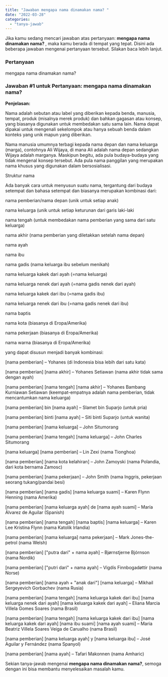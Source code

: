 ```yaml
---
title: "Jawaban mengapa nama dinamakan nama? ​"
date: "2022-03-28"
categories: 
  - "tanya-jawab"
---
```


Jika kamu sedang mencari jawaban atas pertanyaan: **mengapa nama dinamakan nama? ​**, maka kamu berada di tempat yang tepat. Disini ada beberapa jawaban mengenai pertanyaan tersebut. Silakan baca lebih lanjut.

### Pertanyaan

mengapa nama dinamakan nama? ​

### Jawaban #1 untuk Pertanyaan: mengapa nama dinamakan nama? ​

**Penjelasan:**

Nama adalah sebutan atau label yang diberikan kepada benda, manusia, tempat, produk (misalnya merek produk) dan bahkan gagasan atau konsep, yang biasanya digunakan untuk membedakan satu sama lain. Nama dapat dipakai untuk mengenali sekelompok atau hanya sebuah benda dalam konteks yang unik mapun yang diberikan.

Nama manusia umumnya terbagi kepada nama depan dan nama keluarga (marga), contohnya Ali Wijaya, di mana Ali adalah nama depan sedangkan Wijaya adalah marganya. Maskipun begitu, ada pula budaya-budaya yang tidak mengenal konsep tersebut. Ada pula nama panggilan yang merupakan nama khusus yang digunakan dalam bersosialisasi.

Struktur nama

Ada banyak cara untuk menyusun suatu nama, tergantung dari budaya setempat dan bahasa setempat dan biasanya merupakan kombinasi dari:

nama pemberian/nama depan (unik untuk setiap anak)

nama keluarga (unik untuk setiap keturunan dari garis laki-laki

nama tengah (untuk membedakan nama pemberian yang sama dari satu keluarga)

nama akhir (nama pemberian yang diletakkan setelah nama depan)

nama ayah

nama ibu

nama gadis (nama keluarga ibu sebelum menikah)

nama keluarga kakek dari ayah (=nama keluarga)

nama keluarga nenek dari ayah (=nama gadis nenek dari ayah)

nama keluarga kakek dari ibu (=nama gadis ibu)

nama keluarga nenek dari ibu (=nama gadis nenek dari ibu)

nama baptis

nama kota (biasanya di Eropa/Amerika)

nama pekerjaan (biasanya di Eropa/Amerika)

nama warna (biasanya di Eropa/Amerika)

yang dapat disusun menjadi banyak kombinasi:

\[nama pemberian\] – Yohanes (di Indonesia bisa lebih dari satu kata)

\[nama pemberian\] \[nama akhir\] – Yohanes Setiawan (nama akhir tidak sama dengan ayah)

\[nama pemberian\] \[nama tengah\] \[nama akhir\] – Yohanes Bambang Kurniawan Setiawan (keempat-empatnya adalah nama pemberian, tidak mencantumkan nama keluarga)

\[nama pemberian\] bin \[nama ayah\] – Slamet bin Suparjo (untuk pria)

\[nama pemberian\] binti \[nama ayah\] – Siti binti Suparjo (untuk wanita)

\[nama pemberian\] \[nama keluarga\] – John Situmorang

\[nama pemberian\] \[nama tengah\] \[nama keluarga\] – John Charles Situmorang

\[nama keluarga\] \[nama pemberian\] – Lin Zexi (nama Tionghoa)

\[nama pemberian\] \[nama kota kelahiran\] – John Zamoyski (nama Polandia, dari kota bernama Zamosc)

\[nama pemberian\] \[nama pekerjaan\] – John Smith (nama Inggris, pekerjaan seorang tukang/pandai besi)

\[nama pemberian\] \[nama gadis\] \[nama keluarga suami\] – Karen Flynn Henning (nama Amerika)

\[nama pemberian\] \[nama keluarga ayah\] de \[nama ayah suami\] – María Álvarez de Aguilar (Spanish)

\[nama pemberian\] \[nama tengah\] \[nama baptis\] \[nama keluarga\] – Karen Lee Kristina Flynn (nama Katolik Irlandia)

\[nama pemberian\] \[nama keluarga\] nama pekerjaan\] – Mark Jones-the-petrol (nama Welsh)

\[nama pemberian\] \["putra dari" + nama ayah\] – Bjørnstjerne Bjórnson (nama Nordik)

\[nama pemberian\] \["putri dari" + nama ayah\] – Vigdís Finnbogadøttir (nama Norse)

\[nama pemberian\] \[nama ayah + "anak dari"\] \[nama keluarga\] – Mikhail Sergeyevich Gorbachev (nama Rusia)

\[nama pemberian\] \[nama tengah\] \[nama keluarga kakek dari ibu\] \[nama keluarga nenek dari ayah\] \[nama keluarga kakek dari ayah\] – Eliana Marcia Villela Gomes Soares (nama Brasil)

\[nama pemberian\] \[nama tengah\] \[nama keluarga kakek dari ibu\] \[nama keluarga kakek dari ayah\] \[nama ibu suami\] \[nama ayah suami\] – Maria Beatriz Villela Soares Veiga de Carualho (nama Brasil)

\[nama pemberian\] \[nama keluarga ayah\] y \[nama keluarga ibu\] – José Aguilar y Fernández (nama Spanyol)

\[nama pemberian\] \[nama ayah\] – Tafari Makonnen (nama Amharic)

Sekian tanya-jawab mengenai **mengapa nama dinamakan nama? ​**, semoga dengan ini bisa membantu menyelesaikan masalah kamu.

